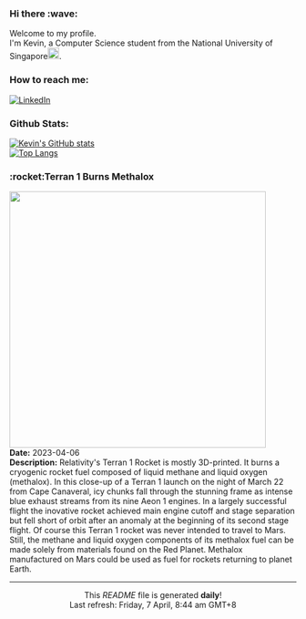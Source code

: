 <h3>Hi there :wave:</h3>

Welcome to my profile.   
I'm Kevin, a Computer Science student from the National University of Singapore<img src="https://img.icons8.com/color/96/000000/singapore-circular.png" width="20px"/>.</p>

<h3>How to reach me: </h3>
<a href="https://www.linkedin.com/in/kevin-foong/"><img alt="LinkedIn" src="https://img.shields.io/badge/linkedin-%230077B5.svg?&style=for-the-badge&logo=linkedin&logoColor=white" /></a> 

<h3>Github Stats: </h3> 

[![Kevin's GitHub stats](https://github-readme-stats.vercel.app/api?username=kevin9foong&theme=tokyonight)](https://github.com/anuraghazra/github-readme-stats) <br/>
[![Top Langs](https://github-readme-stats.vercel.app/api/top-langs/?username=kevin9foong&layout=compact&theme=tokyonight)](https://github.com/anuraghazra/github-readme-stats)

<h3>:rocket:Terran 1 Burns Methalox</h3> 
<img width="450" src="https:&#x2F;&#x2F;apod.nasa.gov&#x2F;apod&#x2F;image&#x2F;2304&#x2F;2023-03-22_Terran-1-GLHF_Kraus_Res-2048px_3849.jpg" /><br/>
<b>Date:</b> 2023-04-06<br/>
<b>Description:</b> Relativity&#39;s Terran 1 Rocket is mostly 3D-printed. It burns a cryogenic rocket fuel composed of liquid methane and liquid oxygen (methalox). In this close-up of a Terran 1 launch on the night of March 22 from Cape Canaveral, icy chunks fall through the stunning frame as intense blue exhaust streams from its nine Aeon 1 engines. In a largely successful flight the inovative rocket achieved main engine cutoff and stage separation but fell short of orbit after an anomaly at the beginning of its second stage flight. Of course this Terran 1 rocket was never intended to travel to Mars. Still, the methane and liquid oxygen components of its methalox fuel can be made solely from materials found on the Red Planet. Methalox manufactured on Mars could be used as fuel for rockets returning to planet Earth.<br/>

------------
<p align="center">This <i>README</i> file is generated <b>daily</b>!</br>
Last refresh: Friday, 7 April, 8:44 am GMT+8<br />